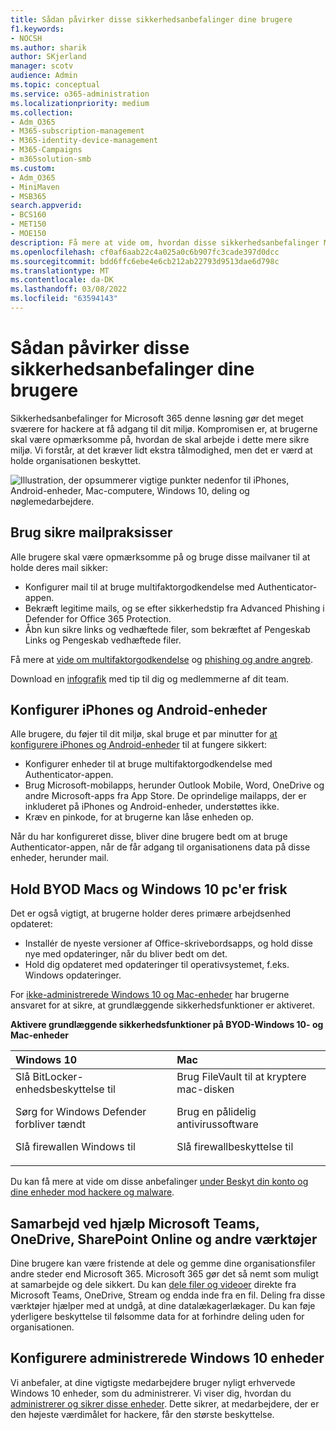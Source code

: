 ```yaml
---
title: Sådan påvirker disse sikkerhedsanbefalinger dine brugere
f1.keywords:
- NOCSH
ms.author: sharik
author: SKjerland
manager: scotv
audience: Admin
ms.topic: conceptual
ms.service: o365-administration
ms.localizationpriority: medium
ms.collection:
- Adm_O365
- M365-subscription-management
- M365-identity-device-management
- M365-Campaigns
- m365solution-smb
ms.custom:
- Adm_O365
- MiniMaven
- MSB365
search.appverid:
- BCS160
- MET150
- MOE150
description: Få mere at vide om, hvordan disse sikkerhedsanbefalinger Microsoft 365 Business Premium dine brugere og beskytter dine data.
ms.openlocfilehash: cf0af6aab22c4a025a0c6b907fc3cade397d0dcc
ms.sourcegitcommit: bdd6ffc6ebe4e6cb212ab22793d9513dae6d798c
ms.translationtype: MT
ms.contentlocale: da-DK
ms.lasthandoff: 03/08/2022
ms.locfileid: "63594143"
---
```

# <a name="how-these-security-recommendations-affect-your-users"></a>Sådan påvirker disse sikkerhedsanbefalinger dine brugere

Sikkerhedsanbefalinger for Microsoft 365 denne løsning gør det meget sværere for hackere at få adgang til dit miljø. Kompromisen er, at brugerne skal være opmærksomme på, hvordan de skal arbejde i dette mere sikre miljø. Vi forstår, at det kræver lidt ekstra tålmodighed, men det er værd at holde organisationen beskyttet.

![Illustration, der opsummerer vigtige punkter nedenfor til iPhones, Android-enheder, Mac-computere, Windows 10, deling og nøglemedarbejdere.](../media/M365-democracy-Users_900px.png)

## <a name="use-secure-email-practices"></a>Brug sikre mailpraksisser

Alle brugere skal være opmærksomme på og bruge disse mailvaner til at holde deres mail sikker:

- Konfigurer mail til at bruge multifaktorgodkendelse med Authenticator-appen.
- Bekræft legitime mails, og se efter sikkerhedstip fra Advanced Phishing i Defender for Office 365 Protection.
- Åbn kun sikre links og vedhæftede filer, som bekræftet af Pengeskab Links og Pengeskab vedhæftede filer.

Få mere at [vide om multifaktorgodkendelse](m365bp-multifactor-authentication.md) og [phishing og andre angreb](m365-campaigns-phishing-and-attacks.md).

Download en [infografik](m365-campaigns-protect-campaign-infographic.md) med tip til dig og medlemmerne af dit team.

## <a name="set-up-iphones-and-android-devices"></a>Konfigurer iPhones og Android-enheder

Alle brugere, du føjer til dit miljø, skal bruge et par minutter for [at konfigurere iPhones og Android-enheder](../business/set-up-mobile-devices.md) til at fungere sikkert:

- Konfigurer enheder til at bruge multifaktorgodkendelse med Authenticator-appen.
- Brug Microsoft-mobilapps, herunder Outlook Mobile, Word, OneDrive og andre Microsoft-apps fra App Store. De oprindelige mailapps, der er inkluderet på iPhones og Android-enheder, understøttes ikke. 
- Kræv en pinkode, for at brugerne kan låse enheden op.

Når du har konfigureret disse, bliver dine brugere bedt om at bruge Authenticator-appen, når de får adgang til organisationens data på disse enheder, herunder mail.

## <a name="keep-byod-macs-and-windows-10-pcs-fresh"></a>Hold BYOD Macs og Windows 10 pc'er frisk

Det er også vigtigt, at brugerne holder deres primære arbejdsenhed opdateret:

- Installér de nyeste versioner af Office-skrivebordsapps, og hold disse nye med opdateringer, når du bliver bedt om det.
- Hold dig opdateret med opdateringer til operativsystemet, f.eks. Windows opdateringer.

For [ikke-administrerede Windows 10 og Mac-enheder](m365bp-protect-pcs-macs.md) har brugerne ansvaret for at sikre, at grundlæggende sikkerhedsfunktioner er aktiveret.

**Aktivere grundlæggende sikkerhedsfunktioner på BYOD-Windows 10- og Mac-enheder**

|**Windows 10**|**Mac**|
|:-----|:------|
|Slå BitLocker-enhedsbeskyttelse til<p><p> Sørg for Windows Defender forbliver tændt <p>Slå firewallen Windows til| Brug FileVault til at kryptere mac-disken <p><p>Brug en pålidelig antivirussoftware <p>Slå firewallbeskyttelse til|

Du kan få mere at vide om disse anbefalinger [under Beskyt din konto og dine enheder mod hackere og malware](https://support.office.com/article/Protect-your-account-and-devices-from-hackers-and-malware-066d6216-a56b-4f90-9af3-b3a1e9a327d6#ID0EAABAAA=Windows_10).

## <a name="collaborate-using-microsoft-teams-onedrive-sharepoint-online-and-other-tools"></a>Samarbejd ved hjælp Microsoft Teams, OneDrive, SharePoint Online og andre værktøjer

Dine brugere kan være fristende at dele og gemme dine organisationsfiler andre steder end Microsoft 365. Microsoft 365 gør det så nemt som muligt at samarbejde og dele sikkert. Du kan [dele filer og videoer](share-files-and-videos.md) direkte fra Microsoft Teams, OneDrive, Stream og endda inde fra en fil. Deling fra disse værktøjer hjælper med at undgå, at dine datalækagerlækager. Du kan føje yderligere beskyttelse til følsomme data for at forhindre deling uden for organisationen.

## <a name="set-up-managed-windows-10-devices"></a>Konfigurere administrerede Windows 10 enheder

Vi anbefaler, at dine vigtigste medarbejdere bruger nyligt erhvervede Windows 10 enheder, som du administrerer. Vi viser dig, hvordan du [administrerer og sikrer disse enheder](../business/set-up-windows-devices.md?toc=/microsoft-365/campaigns/toc.json). Dette sikrer, at medarbejdere, der er den højeste værdimålet for hackere, får den største beskyttelse.
